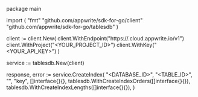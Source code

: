 package main

import (
    "fmt"
    "github.com/appwrite/sdk-for-go/client"
    "github.com/appwrite/sdk-for-go/tablesdb"
)

client := client.New(
    client.WithEndpoint("https://<REGION>.cloud.appwrite.io/v1")
    client.WithProject("<YOUR_PROJECT_ID>")
    client.WithKey("<YOUR_API_KEY>")
)

service := tablesdb.New(client)

response, error := service.CreateIndex(
    "<DATABASE_ID>",
    "<TABLE_ID>",
    "",
    "key",
    []interface{}{},
    tablesdb.WithCreateIndexOrders([]interface{}{}),
    tablesdb.WithCreateIndexLengths([]interface{}{}),
)
